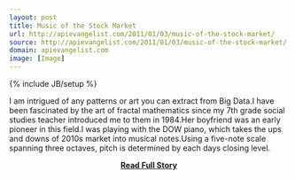 ```yaml
---
layout: post
title: Music of the Stock Market
url: http://apievangelist.com/2011/01/03/music-of-the-stock-market/
source: http://apievangelist.com/2011/01/03/music-of-the-stock-market/
domain: apievangelist.com
image: [Image]
---
```

{% include JB/setup %}<p>I am intrigued of any patterns or art you can extract from Big Data.I have been fascinated by the art of fractal mathematics since my 7th grade social studies teacher introduced me to them in 1984.Her boyfriend was an early pioneer in this field.I was playing with the DOW piano, which takes the ups and downs of 2010s market into musical notes.Using a five-note scale spanning three octaves, pitch is determined by each days closing level.</p>
<center><p><a href="http://apievangelist.com/2011/01/03/music-of-the-stock-market/" style='padding:25px; font-sze:18px; font-weight: bold;'>Read Full Story</a></p></center>
